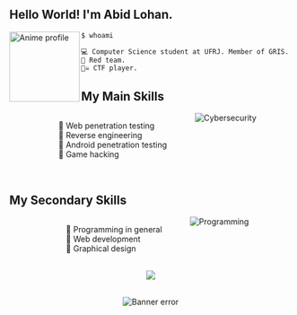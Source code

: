 ## Hello World! I'm **Abid Lohan**.

<div style="display: inline_block">
  <img align="left" src="https://cdn.discordapp.com/attachments/888101596796452937/888116491558481962/download20210904143728.png" alt="Anime profile" width="125px">
</div>

```bash
$ whoami 

💻 Computer Science student at UFRJ. Member of GRIS.
🔴 Red team.
🏴‍☠️ CTF player.
```
## My Main Skills
<div style="display:flex;justify-content:center;gap:50px;">

<div>
<ul style="list-style-type:none;">
<li>📌 Web penetration testing</li>
<li>📌 Reverse engineering</li>
<li>📌 Android penetration testing</li>
<li>📌 Game hacking</li>
</ul>
</div>

<img src="https://img.icons8.com/?size=100&id=TJtAWRO3Gpa9&format=png" alt="Cybersecurity">

</div>

<br>

## My Secondary Skills

<div style="display:flex;justify-content:center;gap:50px;">

<div>
<ul style="list-style-type:none;">
<li>📌 Programming in general</li>
<li>📌 Web development</li>
<li>📌 Graphical design</li>
</ul>
</div>

<img src="https://img.icons8.com/?size=100&id=zR9H9QHroX8j&format=png" alt="Programming">

</div>

<br>

<div style="display:flex;justify-content:center;flex-direction:row">
<img src="https://github-readme-stats.vercel.app/api/top-langs/?username=abid-lohan&layout=compact&langs_count=10&hide=css&theme=codeSTACKr&count_private=true&include_all_commits=true"/>
</div>

<br>

<p style="display:flex;justify-content:center;">
<img src="https://cdn.discordapp.com/attachments/888101596796452937/888111742658420777/ezgif.com-gif-maker.gif" alt="Banner error">
</p>
